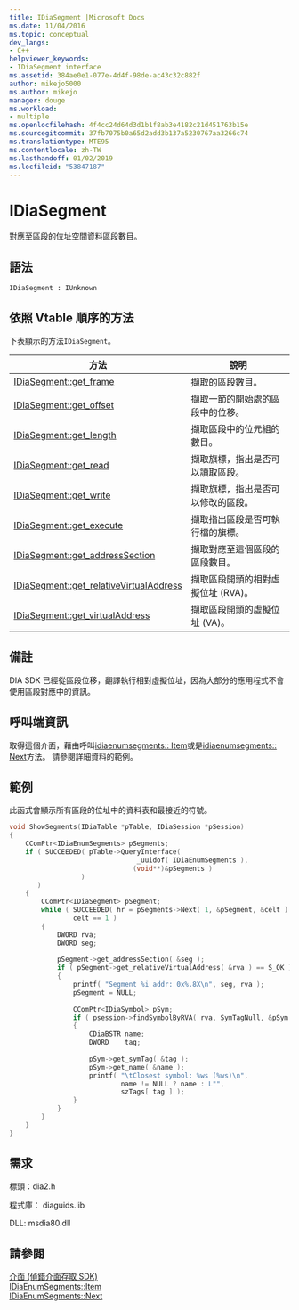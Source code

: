 ```yaml
---
title: IDiaSegment |Microsoft Docs
ms.date: 11/04/2016
ms.topic: conceptual
dev_langs:
- C++
helpviewer_keywords:
- IDiaSegment interface
ms.assetid: 384ae0e1-077e-4d4f-98de-ac43c32c882f
author: mikejo5000
ms.author: mikejo
manager: douge
ms.workload:
- multiple
ms.openlocfilehash: 4f4cc24d64d3d1b1f8ab3e4182c21d451763b15e
ms.sourcegitcommit: 37fb7075b0a65d2add3b137a5230767aa3266c74
ms.translationtype: MTE95
ms.contentlocale: zh-TW
ms.lasthandoff: 01/02/2019
ms.locfileid: "53847187"
---
```

# <a name="idiasegment"></a>IDiaSegment
對應至區段的位址空間資料區段數目。  
  
## <a name="syntax"></a>語法  
  
```  
IDiaSegment : IUnknown  
```  
  
## <a name="methods-in-vtable-order"></a>依照 Vtable 順序的方法  
 下表顯示的方法`IDiaSegment`。  
  
|方法|說明|  
|------------|-----------------|  
|[IDiaSegment::get_frame](../../debugger/debug-interface-access/idiasegment-get-frame.md)|擷取的區段數目。|  
|[IDiaSegment::get_offset](../../debugger/debug-interface-access/idiasegment-get-offset.md)|擷取一節的開始處的區段中的位移。|  
|[IDiaSegment::get_length](../../debugger/debug-interface-access/idiasegment-get-length.md)|擷取區段中的位元組的數目。|  
|[IDiaSegment::get_read](../../debugger/debug-interface-access/idiasegment-get-read.md)|擷取旗標，指出是否可以讀取區段。|  
|[IDiaSegment::get_write](../../debugger/debug-interface-access/idiasegment-get-write.md)|擷取旗標，指出是否可以修改的區段。|  
|[IDiaSegment::get_execute](../../debugger/debug-interface-access/idiasegment-get-execute.md)|擷取指出區段是否可執行檔的旗標。|  
|[IDiaSegment::get_addressSection](../../debugger/debug-interface-access/idiasegment-get-addresssection.md)|擷取對應至這個區段的區段數目。|  
|[IDiaSegment::get_relativeVirtualAddress](../../debugger/debug-interface-access/idiasegment-get-relativevirtualaddress.md)|擷取區段開頭的相對虛擬位址 (RVA)。|  
|[IDiaSegment::get_virtualAddress](../../debugger/debug-interface-access/idiasegment-get-virtualaddress.md)|擷取區段開頭的虛擬位址 (VA)。|  
  
## <a name="remarks"></a>備註  
 DIA SDK 已經從區段位移，翻譯執行相對虛擬位址，因為大部分的應用程式不會使用區段對應中的資訊。  
  
## <a name="notes-for-callers"></a>呼叫端資訊  
 取得這個介面，藉由呼叫[idiaenumsegments:: Item](../../debugger/debug-interface-access/idiaenumsegments-item.md)或是[idiaenumsegments:: Next](../../debugger/debug-interface-access/idiaenumsegments-next.md)方法。 請參閱詳細資料的範例。  
  
## <a name="example"></a>範例  
 此函式會顯示所有區段的位址中的資料表和最接近的符號。  
  
```C++  
void ShowSegments(IDiaTable *pTable, IDiaSession *pSession)  
{  
    CComPtr<IDiaEnumSegments> pSegments;  
    if ( SUCCEEDED( pTable->QueryInterface(  
                                _uuidof( IDiaEnumSegments ),  
                               (void**)&pSegments )  
                  )  
       )  
    {  
        CComPtr<IDiaSegment> pSegment;  
        while ( SUCCEEDED( hr = pSegments->Next( 1, &pSegment, &celt ) ) &&  
                celt == 1 )  
        {  
            DWORD rva;  
            DWORD seg;  
  
            pSegment->get_addressSection( &seg );  
            if ( pSegment->get_relativeVirtualAddress( &rva ) == S_OK )  
            {  
                printf( "Segment %i addr: 0x%.8X\n", seg, rva );  
                pSegment = NULL;  
  
                CComPtr<IDiaSymbol> pSym;  
                if ( psession->findSymbolByRVA( rva, SymTagNull, &pSym ) == S_OK )  
                {  
                    CDiaBSTR name;  
                    DWORD    tag;  
  
                    pSym->get_symTag( &tag );  
                    pSym->get_name( &name );  
                    printf( "\tClosest symbol: %ws (%ws)\n",  
                            name != NULL ? name : L"",  
                            szTags[ tag ] );  
                }  
            }  
        }  
    }  
}  
```  
  
## <a name="requirements"></a>需求  
 標頭：dia2.h  
  
 程式庫： diaguids.lib  
  
 DLL: msdia80.dll  
  
## <a name="see-also"></a>請參閱  
 [介面 (偵錯介面存取 SDK)](../../debugger/debug-interface-access/interfaces-debug-interface-access-sdk.md)   
 [IDiaEnumSegments::Item](../../debugger/debug-interface-access/idiaenumsegments-item.md)   
 [IDiaEnumSegments::Next](../../debugger/debug-interface-access/idiaenumsegments-next.md)
